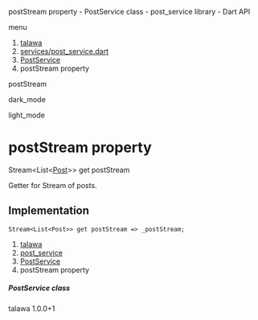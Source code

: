 




postStream property - PostService class - post\_service library - Dart API







menu

1. [talawa](../../index.html)
2. [services/post\_service.dart](../../services_post_service/services_post_service-library.html)
3. [PostService](../../services_post_service/PostService-class.html)
4. postStream property

postStream


dark\_mode

light\_mode




# postStream property


Stream<List<[Post](../../models_post_post_model/Post-class.html)>>
get
postStream

Getter for Stream of posts.


## Implementation

```
Stream<List<Post>> get postStream => _postStream;
```


 


1. [talawa](../../index.html)
2. [post\_service](../../services_post_service/services_post_service-library.html)
3. [PostService](../../services_post_service/PostService-class.html)
4. postStream property

##### PostService class





talawa
1.0.0+1







